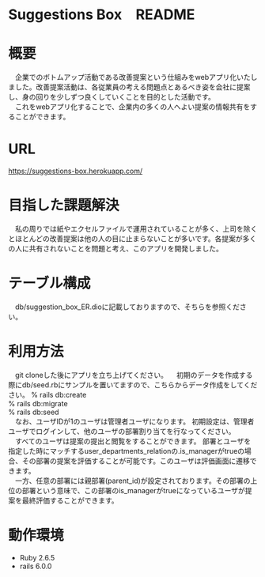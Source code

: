 
# Suggestions Box　README

# 概要
　企業でのボトムアップ活動である改善提案という仕組みをwebアプリ化いたしました。改善提案活動は、各従業員の考える問題点とあるべき姿を会社に提案し、身の回りを少しずつ良くしていくことを目的とした活動です。  
　これをwebアプリ化することで、企業内の多くの人へよい提案の情報共有をすることができます。

# URL
https://suggestions-box.herokuapp.com/

# 目指した課題解決
　私の周りでは紙やエクセルファイルで運用されていることが多く、上司を除くとほとんどの改善提案は他の人の目に止まらないことが多いです。各提案が多くの人に共有されないことを問題と考え、このアプリを開発しました。

# テーブル構成
　db/suggestion_box_ER.dioに記載しておりますので、そちらを参照ください。

# 利用方法
　git cloneした後にアプリを立ち上げてください。
　初期のデータを作成する際にdb/seed.rbにサンプルを置いてますので、こちらからデータ作成をしてください。
% rails db:create  
% rails db:migrate  
% rails db:seed  
　なお、ユーザIDが1のユーザは管理者ユーザになります。
初期設定は、管理者ユーザでログインして、他のユーザの部署割り当てを行なってください。  
　すべてのユーザは提案の提出と閲覧をすることができます。
部署とユーザを指定した時にマッチするuser_departments_relationの.is_managerがtrueの場合、その部署の提案を評価することが可能です。このユーザは評価画面に遷移できます。  
　一方、任意の部署には親部署(parent_id)が設定されております。その部署の上位の部署という意味で、この部署のis_managerがtrueになっているユーザが提案を最終評価することができます。

# 動作環境
- Ruby 2.6.5
- rails 6.0.0